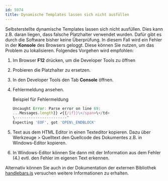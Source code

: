```yaml
---
id: 5974
title: Dynamische Templates lassen sich nicht ausfüllen
---
```


Selbsterstellte dynamische Templates lassen sich nicht ausfüllen. Dies kann z.B. daran liegen, dass falsche Platzhalter verwendet wurden. Dafür gibt es durch die Software bisher keine Überprüfung.
In diesem Fall wird ein Fehler in der **Konsole** des Browsers geloggt. Diese können Sie nutzen, um das Problem zu lokalisieren. Folgendes Vorgehen wird empfohlen:

1. Im Browser **F12** drücken, um die Developer Tools zu öffnen
2. Probieren die Platzhalter zu ersetzen.
3. In den Developer Tools den Tab **Console** öffnen.
4. Fehlermeldung ansehen.

   Beispiel für Fehlermeldung

   ```js
   Uncaught Error: Parse error on line 69:
   ...Messages.length}} ✔️{{/if}}\</span>\</td>
   \-----------------------^
   Expecting 'EOF', got 'OPEN\_ENDBLOCK'
   ```

5. Text aus dem HTML Editor in einen Texteditor kopieren. Dazu über Werkzeuge > Quelltext den Quellcode des Dokumentes z.B. in Windows-Editor kopieren.
6. In Windows-Editor können Sie dann mit der Information aus dem Fehler (4.) evtl. den Fehler im eigenen Text erkennen.

Alternativ können Sie auch in der Dokumentation der externen Bibliothek [handlebars.js](https://handlebarsjs.com/) versuchen weitere Informationen zu erhalten.
